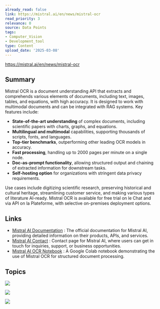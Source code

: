 ```yaml
---
already_read: false
link: https://mistral.ai/en/news/mistral-ocr
read_priority: 3
relevance: 0
source: Data Points
tags:
- Computer_Vision
- Development_tool
type: Content
upload_date: '2025-03-08'
---
```


https://mistral.ai/en/news/mistral-ocr
## Summary

Mistral OCR is a document understanding API that extracts and comprehends various elements of documents, including text, images, tables, and equations, with high accuracy. It is designed to work with multimodal documents and can be integrated with RAG systems. Key features include:

- **State-of-the-art understanding** of complex documents, including scientific papers with charts, graphs, and equations.
- **Multilingual and multimodal** capabilities, supporting thousands of scripts, fonts, and languages.
- **Top-tier benchmarks**, outperforming other leading OCR models in accuracy.
- **Fast processing**, handling up to 2000 pages per minute on a single node.
- **Doc-as-prompt functionality**, allowing structured output and chaining of extracted information for downstream tasks.
- **Self-hosting option** for organizations with stringent data privacy requirements.

Use cases include digitizing scientific research, preserving historical and cultural heritage, streamlining customer service, and making various types of literature AI-ready. Mistral OCR is available for free trial on le Chat and via API on la Plateforme, with selective on-premises deployment options.
## Links

- [Mistral AI Documentation](https://docs.mistral.ai/) : The official documentation for Mistral AI, providing detailed information on their products, APIs, and services.
- [Mistral AI Contact](https://mistral.ai/contact) : Contact page for Mistral AI, where users can get in touch for inquiries, support, or business opportunities.
- [Mistral AI OCR Notebook](https://colab.research.google.com/github/mistralai/cookbook/blob/main/mistral/ocr/structured_ocr.ipynb) : A Google Colab notebook demonstrating the use of Mistral OCR for structured document processing.

## Topics

![](topics/Model/Mistral%20OCR)

![](topics/Concept/Retrieval%20Augmented%20Generation%20RAG)

![](topics/Platform/la%20Plateforme)